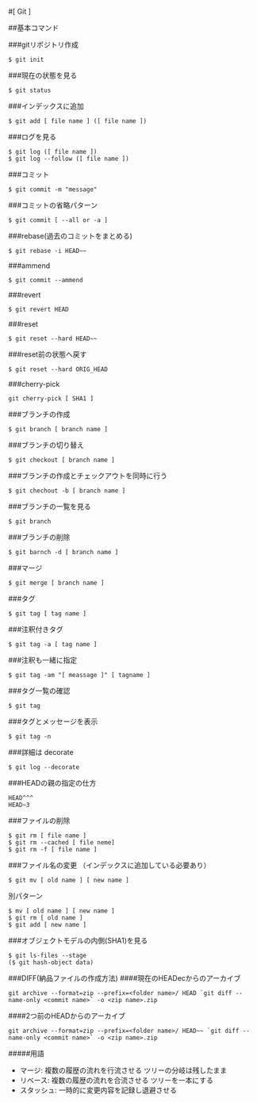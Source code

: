 #[ Git ]


##基本コマンド

###gitリポジトリ作成

	$ git init



###現在の状態を見る
	
	$ git status
	
	
	
###インデックスに追加

	$ git add [ file name ] ([ file name ])



###ログを見る
	
	$ git log ([ file name ])
	$ git log --follow ([ file name ])



###コミット

	$ git commit -m "message"



###コミットの省略パターン

	$ git commit [ --all or -a ]
	


###rebase(過去のコミットをまとめる)

	$ git rebase -i HEAD~~



	
###ammend

	$ git commit --ammend
	

###revert

	$ git revert HEAD
	

###reset 

	$ git reset --hard HEAD~~
	
	
###reset前の状態へ戻す

	$ git reset --hard ORIG_HEAD
	

	
###cherry-pick

	git cherry-pick [ SHA1 ]
		
	
###ブランチの作成

	$ git branch [ branch name ]
	
	
###ブランチの切り替え

	$ git checkout [ branch name ]	


###ブランチの作成とチェックアウトを同時に行う
	
	$ git chechout -b [ branch name ]
	
	
	
###ブランチの一覧を見る

	$ git branch


###ブランチの削除

	$ git barnch -d [ branch name ]	
	
###マージ

	$ git merge [ branch name ]
	
	
	
###タグ

	$ git tag [ tag name ]

###注釈付きタグ

	$ git tag -a [ tag name ]
	
###注釈も一緒に指定

	$ git tag -am "[ meassage ]" [ tagname ]



###タグ一覧の確認

	$ git tag

###タグとメッセージを表示

	$ git tag -n
	
	
	

###詳細は decorate

	$ git log --decorate

	
###HEADの親の指定の仕方

	HEAD^^^
	HEAD~3
		
	
###ファイルの削除

	$ git rm [ file name ]
	$ git rm --cached [ file neme]
	$ git rm -f [ file name ]



###ファイル名の変更
（インデックスに追加している必要あり）
	
	$ git mv [ old name ] [ new name ]
	
 別パターン
 	
	$ mv [ old name ] [ new name ]
	$ git rm [ old name ]
	$ git add [ new name ]
	
	
	
###オブジェクトモデルの内側(SHA1)を見る

	$ git ls-files --stage
	($ git hash-object data)
	
	
	

###DIFF(納品ファイルの作成方法)
####現在のHEADecからのアーカイブ

	git archive --format=zip --prefix=<folder name>/ HEAD `git diff --name-only <commit name>` -o <zip name>.zip

####2つ前のHEADからのアーカイブ

	git archive --format=zip --prefix=<folder name>/ HEAD~~ `git diff --name-only <commit name>` -o <zip name>.zip
	
	
#####用語
- マージ: 複数の履歴の流れを行流させる ツリーの分岐は残したまま
- リベース: 複数の履歴の流れを合流させる ツリーを一本にする
- スタッシュ: 一時的に変更内容を記録し退避させる
